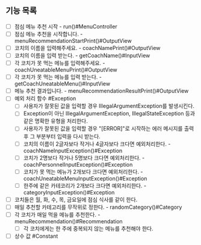 ## 기능 목록
-[ ] 점심 메뉴 추천 시작 - run()#MenuController
-[ ] 점심 메뉴 추천을 시작합니다. - menuRecommendationStartPrint()#OutputView
-[ ] 코치의 이름을 입력해주세요. - coachNamePrint()#OutputView
-[ ] 코치의 이름을 입력 받는다. - getCoachName()#InputView
-[ ] 각 코치가 못 먹는 메뉴를 입력해주세요. - coachUneatableMenuPrint()#OutputView
-[ ] 각 코치가 못 먹는 메뉴를 입력 받는다. - getCoachUneatableMenu()#InputView
-[ ] 메뉴 추천 결과입니다. - menuRecommendationResultPrint()#OutputView
-[ ] 예외 처리 함수 #Exception
  - [ ] 사용자가 잘못된 값을 입력할 경우 IllegalArgumentException를 발생시킨다.
  - [ ] Exception이 아닌 IllegalArgumentException, IllegalStateException 등과 같은 명확한 유형을 처리한다.
  - [ ] 사용자가 잘못된 값을 입력할 경우 "[ERROR]"로 시작하는 에러 메시지를 출력 후 그 부분부터 입력을 다시 받는다.
  - [ ] 코치의 이름이 2글자보다 작거나 4글자보다 크다면 예외처리한다. - coachNameInputException()#Exception
  - [ ] 코치가 2명보다 작거나 5명보다 크다면 예외처리한다. - coachPersonnelInputException()#Exception
  - [ ] 코치가 못 먹는 메뉴가 2개보다 크다면 예외처리한다. - coachUneatableMenuInputException()#Exception
  - [ ] 한주에 같은 카테코리가 2개보다 크다면 예외처리한다. - categoryInputException()#Exception
- [ ] 코치들은 월, 화, 수, 목, 금요일에 점심 식사를 같이 한다.
- [ ] 매일 추천할 카테고리를 무작위로 정한다. - randomCategory()#Category
- [ ] 각 코치가 매일 먹을 메뉴를 추천한다. - menuRecommendation()#Recommendation
  - [ ] 각 코치에게는 한 주에 중복되지 않는 메뉴를 추천해야 한다.
- [ ] 상수 값 #Constant